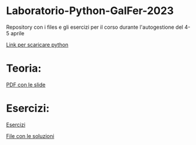 # Laboratorio-Python-GalFer-2023
Repository con i files e gli esercizi per il corso durante l'autogestione del 4-5 aprile

[Link per scaricare python](https://www.python.org/downloads/)

# Teoria:
[PDF con le slide](https://github.com/Bolli1618/Laboratorio-Python-GalFer-2023/blob/main/THE%20PYTHON%20BASICS.pdf)

# Esercizi:
[Esercizi](https://github.com/Bolli1618/Laboratorio-Python-GalFer-2023/blob/main/esercizi.md)

[File con le soluzioni](https://github.com/Bolli1618/Laboratorio-Python-GalFer-2023/blob/main/esercizi_con_soluzioni.md)
